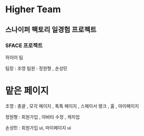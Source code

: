 # Higher Team

## 스나이퍼 팩토리 일경험 프로젝트

### SFACE 프로젝트

하이어 팀

팀장 : 조영
팀원 : 정원형 , 손성민

# 맡은 페이지

조영 : 총괄 , 모각 페이지 , 톡톡 페이지 , 스페이서 랭크 , 홈 , 마이페이지

정원형 : 회원가입 , 아바타 수정 , 캐치업

손성민 : 회원가입 ui, 마이페이지 ui

